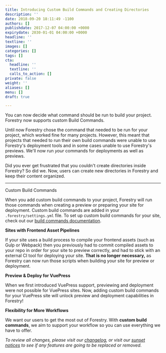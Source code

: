 ```yaml
---
title: Introducing Custom Build Commands and Creating Directories
description: ''
date: 2018-09-20 18:11:49 -1100
authors: []
publishdate: 2017-12-07 04:00:00 +0000
expirydate: 2030-01-01 04:00:00 +0000
headline: ''
textline: ''
images: []
categories: []
tags: []
cta:
  headline: ''
  textline: ''
  calls_to_action: []
private: false
weight: ''
aliases: []
menu: []
draft: true

---
```

You can now decide what command should be run to build your project. Forestry now supports custom Build Commands.

Until now Forestry chose the command that needed to be run for your project, which worked fine for many projects. However, this meant that projects that needed to run their own build commands were unable to use Forestry's deployment tools and in some cases unable to use Forestry's previews. We'll now run _your_ commands for deployments as well as previews.

Did you ever get frustrated that you couldn't create directories inside Forestry? So did we. Now, users can create new directories in Forestry and keep their content organized.

---  
  
Custom Build Commands

When you add custom build commands to your project, Forestry will run those commands when creating a preview or preparing your site for deployment. Custom build commands are added in your `.forestry/settings.yml` file. To set up custom build commands for your site, check out our [build commands documentation](/docs/settings/build-commands/).

**Sites with Frontend Asset Pipelines**

If your site uses a build process to compile your frontend assets (such as Gulp or Webpack) then you previously had to commit compiled assets to your repo in order for your site to preview correctly, and had to stick with an external CI tool for deploying your site. **That is no longer necessary,** as Forestry can now run those scripts when building your site for preview or deployment.

**Preview & Deploy for VuePress**

When we first introduced VuePress support, previewing and deployment were not possible for VuePress sites. Now, adding custom build commands for your VuePress site will unlock preview and deployment capabilities in Forestry!

**Flexibility for More Workflows**

We want our users to get the most out of Forestry. With **custom build commands**, we aim to support your workflow so you can use everything we have to offer.

_To review all changes, please visit our_ [_changelog_](/docs/changelog/)_, or visit our_ [_sunset notices_](/docs/sunset/) _to see if any features are going to be replaced or removed._